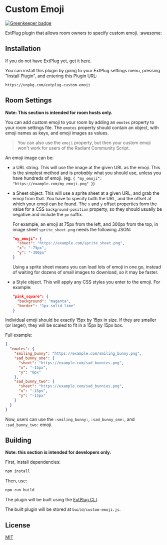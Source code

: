 Custom Emoji
============

[![Greenkeeper badge](https://badges.greenkeeper.io/extplug/custom-emoji.svg)](https://greenkeeper.io/)

ExtPlug plugin that allows room owners to specify custom emoji.
:awesome:

## Installation

If you do not have ExtPlug yet, get it [here](https://extplug.github.io).

You can install this plugin by going to your ExtPlug settings menu, pressing
"Install Plugin", and entering this Plugin URL:

```
https://unpkg.com/extplug-custom-emoji
```

## Room Settings

**Note: This section is intended for room hosts only.**

You can add custom emoji to your room by adding an `emotes` property to
your room settings file. The `emotes` property should contain an object,
with emoji names as keys, and emoji images as values.

> You can also use the `emoji` property, but then your custom emoji
> won't work for users of the Radiant Community Script.

An emoji image can be:

  * a URL string. This will use the image at the given URL as the emoji.
    This is the simplest method and is *probably* what you should use,
    unless you have hundreds of emoji.
    (eg. `{ "my_emoji": "https://example.com/my_emoji.png" }`)
  * a Sheet object. This will use a sprite sheet at a given URL, and
    grab the emoji from that. You have to specify both the URL, and the
    offset at which your emoji can be found. The `x` and `y` offset
    properties form the value for a CSS `background-position` property,
    so they should usually be negative and include the `px` suffix.

    For example, an emoji at 75px from the left, and 300px from the top,
    in image sheet `sprite_sheet.png` needs the following JSON:
    ```json
    "my_emoji": {
      "sheet": "https://example.com/sprite_sheet.png",
      "x": "-75px",
      "y": "-300px"
    }
    ```
    Using a sprite sheet means you can load lots of emoji in one go,
    instead of waiting for dozens of small images to download, so it may
    be faster.
  * a Style object. This will apply any CSS styles you enter to the
    emoji.
    For example:

    ```json
    "pink_square": {
      "background": "magenta",
      "border": "1px solid lime"
    }
    ```

Individual emoji should be exactly 15px by 15px in size. If they are
smaller (or larger), they will be scaled to fit in a 15px by 15px box.

Full example:

```json
{
  "emotes": {
    "smiling_bunny": "https://example.com/smiling_bunny.png",
    "sad_bunny_one": {
      "sheet": "https://example.com/sad_bunnies.png",
      "x": "-15px",
      "y": "0px"
    },
    "sad_bunny_two": {
      "sheet": "https://example.com/sad_bunnies.png",
      "x": "-15px",
      "y": "-15px"
    }
  }
}
```

Now, users can use the `:smiling_bunny:`, `:sad_bunny_one:`, and
`:sad_bunny_two:` emoji.

## Building

**Note: this section is intended for developers only.**

First, install dependencies:

```bash
npm install
```

Then, use:

```bash
npm run build
```

The plugin will be built using the [ExtPlug CLI](https://github.com/extplug/extplug-cli).

The built plugin will be stored at `build/custom-emoji.js`.

## License

[MIT](./LICENSE)
